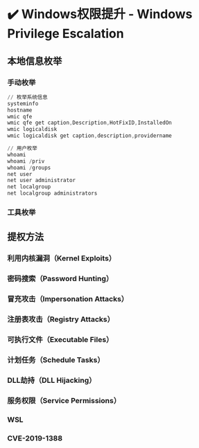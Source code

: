 # ✔️ Windows权限提升 - Windows Privilege Escalation

## 本地信息枚举

### 手动枚举

```powershell
// 枚举系统信息
systeminfo
hostname
wmic qfe
wmic qfe get caption,Description,HotFixID,InstalledOn
wmic logicaldisk
wmic logicaldisk get caption,description,providername

// 用户枚举
whoami
whoami /priv
whoami /groups
net user
net user administrator
net localgroup
net localgroup administrators

```



### 工具枚举





## 提权方法

### 利用内核漏洞（Kernel Exploits）



### 密码搜索（Password Hunting）





### 冒充攻击（Impersonation Attacks）







### 注册表攻击（Registry Attacks）





### 可执行文件（Executable Files）





### 计划任务（Schedule Tasks）





### DLL劫持（DLL Hijacking）





### 服务权限（Service Permissions）





### WSL





### CVE-2019-1388
